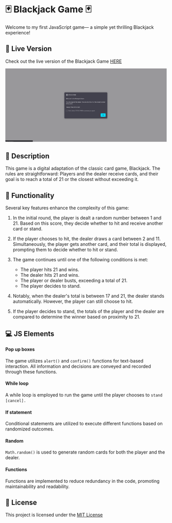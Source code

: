 # 🃏 Blackjack Game 🃏
Welcome to my first JavaScript game— a simple yet thrilling Blackjack experience!

## 🚀 Live Version

Check out the live version of the Blackjack Game [HERE](https://thevisualriot.github.io/blackjack-game/)

![Screenshot of the deployed game](images/screenshot.png)

## 📝 Description
This game is a digital adaptation of the classic card game, Blackjack. The rules are straightforward: Players and the dealer receive cards, and their goal is to reach a total of 21 or the closest without exceeding it.

## 🔣 Functionality
Several key features enhance the complexity of this game:


1. In the initial round, the player is dealt a random number between 1 and 21. Based on this score, they decide whether to hit and receive another card or stand.

2. If the player chooses to hit, the dealer draws a card between 2 and 11. Simultaneously, the player gets another card, and their total is displayed, prompting them to decide whether to hit or stand.

3. The game continues until one of the following conditions is met:
    - The player hits 21 and wins.
    - The dealer hits 21 and wins.
    - The player or dealer busts, exceeding a total of 21.
    - The player decides to stand.

4. Notably, when the dealer's total is between 17 and 21, the dealer stands automatically. However, the player can still choose to hit.

5. If the player decides to stand, the totals of the player and the dealer are compared to determine the winner based on proximity to 21.

## 💻 JS Elements

#### Pop up boxes
The game utilizes `alert()` and `confirm()` functions for text-based interaction. All information and decisions are conveyed and recorded through these functions.

#### While loop
A while loop is employed to run the game until the player chooses to `stand [cancel].`

#### If statement
Conditional statements are utilized to execute different functions based on randomized outcomes.

#### Random
`Math.random()` is used to generate random cards for both the player and the dealer.

#### Functions
Functions are implemented to reduce redundancy in the code, promoting maintainability and readability.

## 📜 License
This project is licensed under the [MIT License](https://choosealicense.com/licenses/mit/)